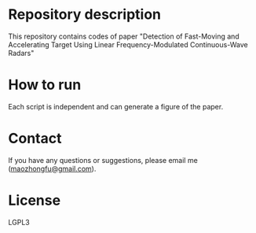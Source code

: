 # Repository description
This repository contains codes of paper "Detection of Fast-Moving and Accelerating Target Using Linear Frequency-Modulated Continuous-Wave Radars"

# How to run
Each script is independent and can generate a figure of the paper.

# Contact
If you have any questions or suggestions, please email me (maozhongfu@gmail.com).

# License
LGPL3
